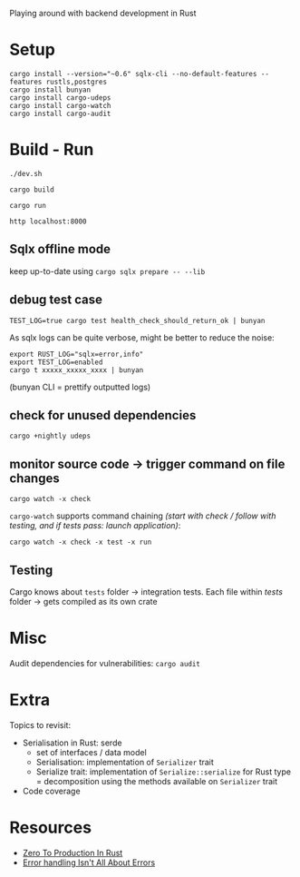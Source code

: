 Playing around with backend development in Rust

# Setup

```
cargo install --version="~0.6" sqlx-cli --no-default-features --features rustls,postgres
cargo install bunyan
cargo install cargo-udeps
cargo install cargo-watch
cargo install cargo-audit
```


# Build - Run

```
./dev.sh

cargo build

cargo run

http localhost:8000

```

## Sqlx offline mode

keep up-to-date using `cargo sqlx prepare -- --lib`  

## debug test case

```
TEST_LOG=true cargo test health_check_should_return_ok | bunyan
```

As sqlx logs can be quite verbose, might be better to reduce the noise:

```
export RUST_LOG="sqlx=error,info"
export TEST_LOG=enabled
cargo t xxxxx_xxxxx_xxxx | bunyan
```

(bunyan CLI = prettify outputted logs)

## check for unused dependencies

```
cargo +nightly udeps
```

## monitor source code -> trigger command on file changes

```
cargo watch -x check
```

`cargo-watch` supports command chaining *(start with check / follow with testing, and if tests pass: launch application)*:

```
cargo watch -x check -x test -x run
```

## Testing

Cargo knows about `tests` folder -> integration tests.
Each file within _tests_ folder -> gets compiled as its own crate

# Misc

Audit dependencies for vulnerabilities: `cargo audit`

# Extra

Topics to revisit:

- Serialisation in Rust: serde
  - set of interfaces / data model
  - Serialisation: implementation of `Serializer` trait
  - Serialize trait: implementation of `Serialize::serialize` for Rust type = decomposition using the methods available on `Serializer` trait
- Code coverage

# Resources

- [Zero To Production In Rust](https://www.zero2prod.com/)
- [Error handling Isn't All About Errors](https://www.youtube.com/watch?v=rAF8mLI0naQ)
